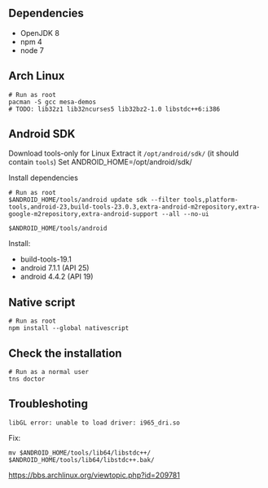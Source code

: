 ## Dependencies

- OpenJDK 8
- npm 4
- node 7

## Arch Linux


```shell
# Run as root
pacman -S gcc mesa-demos
# TODO: lib32z1 lib32ncurses5 lib32bz2-1.0 libstdc++6:i386
```

## Android SDK

Download tools-only for Linux
Extract it `/opt/android/sdk/` (it should contain `tools`)
Set ANDROID_HOME=/opt/android/sdk/

Install dependencies

```shell
# Run as root
$ANDROID_HOME/tools/android update sdk --filter tools,platform-tools,android-23,build-tools-23.0.3,extra-android-m2repository,extra-google-m2repository,extra-android-support --all --no-ui
```

```shell
$ANDROID_HOME/tools/android
```
Install:
- build-tools-19.1
- android 7.1.1 (API 25)
- android 4.4.2 (API 19)

## Native script

```shell
# Run as root
npm install --global nativescript
```

## Check the installation

```shell
# Run as a normal user
tns doctor
```

## Troubleshoting

```
libGL error: unable to load driver: i965_dri.so
```

Fix:
```
mv $ANDROID_HOME/tools/lib64/libstdc++/ $ANDROID_HOME/tools/lib64/libstdc++.bak/
```

https://bbs.archlinux.org/viewtopic.php?id=209781






